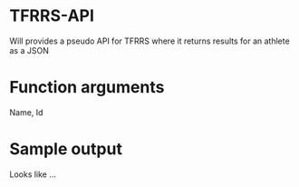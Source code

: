 # TFRRS-API
Will provides a pseudo API for TFRRS where it returns results for an athlete as a JSON

# Function arguments
Name, Id

# Sample output
Looks like ...
